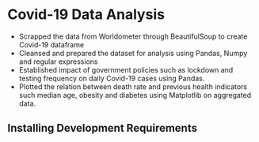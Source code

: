 # Covid-19 Data Analysis

<ul>
  <li>Scrapped the data from Worldometer through BeautifulSoup to create Covid-19 dataframe</li>
  <li>Cleansed and prepared the dataset for analysis using Pandas, Numpy and regular expressions</li>
  <li>Established impact of government policies such as lockdown and testing frequency on daily Covid-19 cases using Pandas.</li>
  <li>Plotted the relation between death rate and previous health indicators such median age, obesity and diabetes using Matplotlib on aggregated data.</li>
</ul>

## Installing Development Requirements
